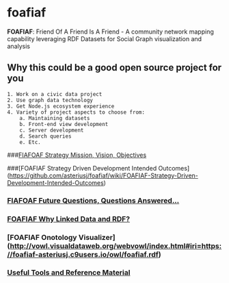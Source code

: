 # foafiaf
__FOAFIAF__: 
Friend Of A Friend Is A Friend - A community network mapping capability leveraging RDF Datasets for Social Graph visualization and analysis

## Why this could be a good open source project for you
    1. Work on a civic data project
    2. Use graph data technology
    3. Get Node.js ecosystem experience
    4. Variety of project aspects to choose from: 
        a. Maintaining datasets
        b. Front-end view development
        c. Server development
        d. Search queries
        e. Etc.


###[FIAFOAF Strategy Mission, Vision, Objectives](https://github.com/asteriusj/foafiaf/wiki/FIAFOAF-Strategy-Mission-and-Vision)

###[FOAFIAF Strategy Driven Development Intended Outcomes] (https://github.com/asteriusj/foafiaf/wiki/FOAFIAF-Strategy-Driven-Development-Intended-Outcomes)

### [FIAFOAF Future Questions, Questions Answered...](https://github.com/asteriusj/foafiaf/wiki/FIAFOAF:-Future-Questions,-Questions-Answered...)

### [FOAFIAF Why Linked Data and RDF?](https://github.com/asteriusj/foafiaf/wiki/FOAFIAF:-Why-Linked-Data-and-RDF%3F)

### [FOAFIAF Onotology Visualizer] (http://vowl.visualdataweb.org/webvowl/index.html#iri=https://foafiaf-asteriusj.c9users.io/owl/foafiaf.rdf)


### [Useful Tools and Reference Material](https://github.com/asteriusj/foafiaf/wiki/FOAFIAF-Useful-Tools-and-Reference-Material)

